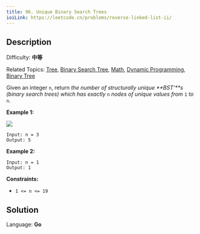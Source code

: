 ```yaml
---
title: 96. Unique Binary Search Trees
ioiLink: https://leetcode.cn/problems/reverse-linked-list-ii/
---
```


## Description

Difficulty: **中等**

Related Topics: [Tree](https://leetcode.cn/tag/https://leetcode.cn/tag/tree//), [Binary Search Tree](https://leetcode.cn/tag/https://leetcode.cn/tag/binary-search-tree//), [Math](https://leetcode.cn/tag/https://leetcode.cn/tag/math//), [Dynamic Programming](https://leetcode.cn/tag/https://leetcode.cn/tag/dynamic-programming//), [Binary Tree](https://leetcode.cn/tag/https://leetcode.cn/tag/binary-tree//)


Given an integer `n`, return _the number of structurally unique **BST'**s (binary search trees) which has exactly_ `n` _nodes of unique values from_ `1` _to_ `n`.

**Example 1:**

![](https://assets.leetcode.com/uploads/2021/01/18/uniquebstn3.jpg)

```
Input: n = 3
Output: 5
```

**Example 2:**

```
Input: n = 1
Output: 1
```

**Constraints:**

*   `1 <= n <= 19`


## Solution

Language: **Go**
